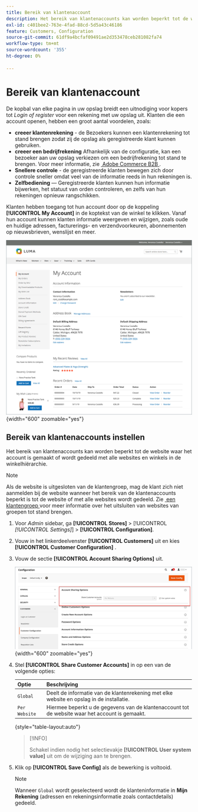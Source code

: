 ```yaml
---
title: Bereik van klantenaccount
description: Het bereik van klantenaccounts kan worden beperkt tot de website waar het account is gemaakt of wordt gedeeld met alle websites en winkels in de winkelhiërarchie.
exl-id: c401bee2-763e-4fad-88cd-5d5a43c46186
feature: Customers, Configuration
source-git-commit: 61df9a4bcfaf09491ae2d353478ceb281082fa74
workflow-type: tm+mt
source-wordcount: '355'
ht-degree: 0%

---
```


# Bereik van klantenaccount

De kopbal van elke pagina in uw opslag breidt een uitnodiging voor kopers tot _Login of register_ voor een rekening met uw opslag uit. Klanten die een account openen, hebben een groot aantal voordelen, zoals:

* **creeer klantenrekening** - de Bezoekers kunnen een klantenrekening tot stand brengen zodat zij de opslag als geregistreerde klant kunnen gebruiken.
* **creeer een bedrijfrekening** Afhankelijk van de configuratie, kan een bezoeker aan uw opslag verkiezen om een bedrijfrekening tot stand te brengen. Voor meer informatie, zie [&#x200B; Adobe Commerce B2B &#x200B;](../b2b/introduction.md).
* **Snellere controle** - de geregistreerde klanten bewegen zich door controle sneller omdat veel van de informatie reeds in hun rekeningen is.
* **Zelfbediening** — Geregistreerde klanten kunnen hun informatie bijwerken, het statuut van orden controleren, en zelfs van hun rekeningen opnieuw rangschikken.

Klanten hebben toegang tot hun account door op de koppeling **[!UICONTROL My Account]** in de koptekst van de winkel te klikken. Vanaf hun account kunnen klanten informatie weergeven en wijzigen, zoals oude en huidige adressen, facturerings- en verzendvoorkeuren, abonnementen op nieuwsbrieven, wenslijst en meer.

![&#x200B; Mijn Rekening &#x200B;](assets/account-dashboard-my-account.png){width="600" zoomable="yes"}

## Bereik van klantenaccounts instellen

Het bereik van klantenaccounts kan worden beperkt tot de website waar het account is gemaakt of wordt gedeeld met alle websites en winkels in de winkelhiërarchie.

>[!NOTE]
>
>Als de website is uitgesloten van de klantengroep, mag de klant zich niet aanmelden bij de website wanneer het bereik van de klantenaccounts beperkt is tot de website of met alle websites wordt gedeeld. Zie [&#x200B; een klantengroep &#x200B;](customer-groups.md#create-a-customer-group) voor meer informatie over het uitsluiten van websites van groepen tot stand brengen.

1. Voor _Admin_ sidebar, ga **[!UICONTROL Stores]** > [!UICONTROL _[!UICONTROL Settings]_] > **[!UICONTROL Configuration]**.

1. Vouw in het linkerdeelvenster **[!UICONTROL Customers]** uit en kies **[!UICONTROL Customer Configuration]** .

1. Vouw de sectie **[!UICONTROL Account Sharing Options]** uit.

   ![&#x200B; de Opties van het Delen van de Rekening &#x200B;](assets/customer-configuration-account-sharing-options.png){width="600" zoomable="yes"}

1. Stel **[!UICONTROL Share Customer Accounts]** in op een van de volgende opties:

   | Optie | Beschrijving |
   | --- | --- |
   | `Global` | Deelt de informatie van de klantenrekening met elke website en opslag in de installatie. |
   | `Per Website` | Hiermee beperkt u de gegevens van de klantenaccount tot de website waar het account is gemaakt. |

   {style="table-layout:auto"}

   >[!INFO]
   >
   > Schakel indien nodig het selectievakje **[!UICONTROL User system value]** uit om de wijziging aan te brengen.

1. Klik op **[!UICONTROL Save Config]** als de bewerking is voltooid.

   >[!NOTE]
   >
   >Wanneer `Global` wordt geselecteerd wordt de klanteninformatie in **Mijn Rekening** (adressen en rekeningsinformatie zoals contactdetails) gedeeld.
